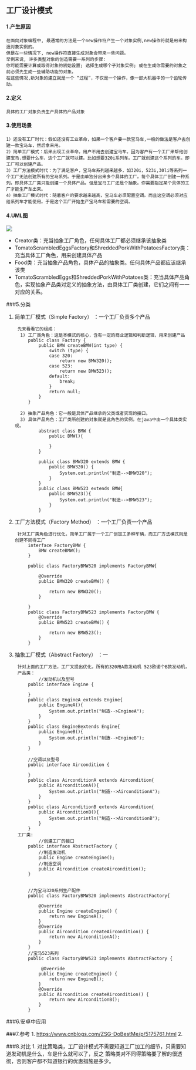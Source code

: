 ##	工厂设计模式
####	1.产生原因
	在面向对象编程中, 最通常的方法是一个new操作符产生一个对象实例,new操作符就是用来构造对象实例的。
	但是在一些情况下, new操作符直接生成对象会带来一些问题。
	举例来说, 许多类型对象的创造需要一系列的步骤:
	你可能需要计算或取得对象的初始设置; 选择生成哪个子对象实例; 或在生成你需要的对象之前必须先生成一些辅助功能的对象。
	在这些情况,新对象的建立就是一个 “过程”，不仅是一个操作，像一部大机器中的一个齿轮传动。


####	2.定义
	具体的工厂对象负责生产具体的产品对象

####	3.使用场景

    1）还没有工厂时代：假如还没有工业革命，如果一个客户要一款宝马车,一般的做法是客户去创建一款宝马车，然后拿来用。
    2）简单工厂模式：后来出现工业革命。用户不用去创建宝马车。因为客户有一个工厂来帮他创建宝马.想要什么车，这个工厂就可以建。比如想要320i系列车。工厂就创建这个系列的车。即工厂可以创建产品。
    3）工厂方法模式时代：为了满足客户，宝马车系列越来越多，如320i，523i,30li等系列一个工厂无法创建所有的宝马系列。于是由单独分出来多个具体的工厂。每个具体工厂创建一种系列。即具体工厂类只能创建一个具体产品。但是宝马工厂还是个抽象。你需要指定某个具体的工厂才能生产车出来。
    4）抽象工厂模式时代：随着客户的要求越来越高，宝马车必须配置空调。而且这空调必须对应给系列车才能使用。于是这个工厂开始生产宝马车和需要的空调。

####	4.UML图
![](https://images0.cnblogs.com/blog/383187/201309/09183202-52f92a4d2ab04e23916d997400564be1.png)

- Creator类：充当抽象工厂角色，任何具体工厂都必须继承该抽象类
- TomatoScrambledEggsFactory和ShreddedPorkWithPotatoesFactory类：充当具体工厂角色，用来创建具体产品
- Food类：充当抽象产品角色，具体产品的抽象类。任何具体产品都应该继承该类
- TomatoScrambledEggs和ShreddedPorkWithPotatoes类：充当具体产品角色，实现抽象产品类对定义的抽象方法，由具体工厂类创建，它们之间有一一对应的关系。


###5.分类
1. 简单工厂模式（Simple Factory）  ：一个工厂负责多个产品

		先来看看它的组成：
         1) 工厂类角色：这是本模式的核心，含有一定的商业逻辑和判断逻辑，用来创建产品
		    public class Factory {  
		        public BMW createBMW(int type) {  
		            switch (type) {  
		            case 320:  
		                return new BMW320();  
		            case 523:  
		                return new BMW523();  	      
		            default:  
		                break;  
		            }  
		            return null;  
		        }  
  		  	}  

         2) 抽象产品角色：它一般是具体产品继承的父类或者实现的接口。  
         3) 具体产品角色：工厂类所创建的对象就是此角色的实例。在java中由一个具体类实现。 	
			    abstract class BMW {  
			        public BMW(){  

			        }  
    			}  

			    public class BMW320 extends BMW {  
			        public BMW320() {  
			            System.out.println("制造-->BMW320");  
			        }  
			    }  
			    public class BMW523 extends BMW{  
			        public BMW523(){  
			            System.out.println("制造-->BMW523");  
			        }  
			    }  



2. 工厂方法模式（Factory Method）  ：一个工厂负责一个产品

		针对工厂类角色进行优化，简单工厂属于一个工厂创加工多种车辆，而工厂方法模式则是创建不同得工厂
		    interface FactoryBMW {  
		        BMW createBMW();  
		    }  

		    public class FactoryBMW320 implements FactoryBMW{  

		        @Override  
		        public BMW320 createBMW() {  

		            return new BMW320();  
		        }  

		    }  
		    public class FactoryBMW523 implements FactoryBMW {  
		        @Override  
		        public BMW523 createBMW() {  

		            return new BMW523();  
		        }  
		    }  

3. 抽象工厂模式（Abstract Factory）	：一

		针对上面的工厂方法，工厂又提出优化，所有的320用A款发动机 523欧诺个B款发动机，
		产品类：
			    //发动机以及型号    
		    public interface Engine {    

		    }    
		    public class EngineA extends Engine{    
		        public EngineA(){    
		            System.out.println("制造-->EngineA");    
		        }    
		    }    
		    public class EngineBextends Engine{    
		        public EngineB(){    
		            System.out.println("制造-->EngineB");    
		        }    
		    }    

		    //空调以及型号    
		    public interface Aircondition {    

		    }    
		    public class AirconditionA extends Aircondition{    
		        public AirconditionA(){    
		            System.out.println("制造-->AirconditionA");    
		        }    
		    }    
		    public class AirconditionB extends Aircondition{    
		        public AirconditionB(){    
		            System.out.println("制造-->AirconditionB");    
		        }    
		    }   
		工厂类:
			    //创建工厂的接口    
		    public interface AbstractFactory {    
		        //制造发动机  
		        public Engine createEngine();  
		        //制造空调   
		        public Aircondition createAircondition();   
		    }    


		    //为宝马320系列生产配件    
		    public class FactoryBMW320 implements AbstractFactory{    

		        @Override    
		        public Engine createEngine() {      
		            return new EngineA();    
		        }    
		        @Override    
		        public Aircondition createAircondition() {    
		            return new AirconditionA();    
		        }    
		    }    
		    //宝马523系列  
		    public class FactoryBMW523 implements AbstractFactory {    

		         @Override    
		        public Engine createEngine() {      
		            return new EngineB();    
		        }    
		        @Override    
		        public Aircondition createAircondition() {    
		            return new AirconditionB();    
		        }   
		    }   


###6.安卓中应用

###7.参考
	1.	https://www.cnblogs.com/ZSG-DoBestMe/p/5175761.html
	2.

###8.对比
	1.	对比策略类，工厂设计模式不需要知道工厂加工的细节，只需要知道发动机是什么，车是什么就可以了，反之 策略类对不同得策略要了解的很透彻，否则客户都不知道银行的优惠措施是多少。
